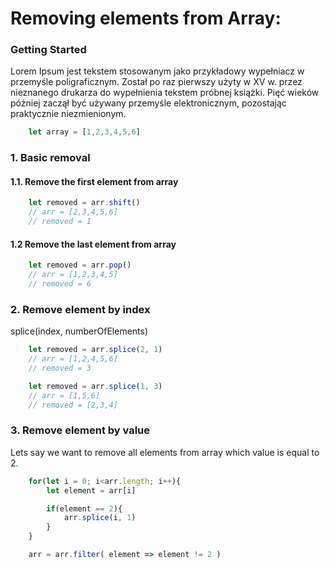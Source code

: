 # Removing elements from Array:


### Getting Started
Lorem Ipsum jest tekstem stosowanym jako przykładowy wypełniacz w przemyśle poligraficznym. Został po raz pierwszy użyty w XV w. przez nieznanego drukarza do wypełnienia tekstem próbnej książki. Pięć wieków później zaczął być używany przemyśle elektronicznym, pozostając praktycznie niezmienionym.

```javascript
    let array = [1,2,3,4,5,6]
```

### 1. Basic removal

#### 1.1. Remove the first element from array

```javascript
    let removed = arr.shift()
    // arr = [2,3,4,5,6]
    // removed = 1
```

#### 1.2 Remove the last element from array

```javascript
    let removed = arr.pop() 
    // arr = [1,2,3,4,5]
    // removed = 6
```


### 2. Remove element by index
splice(index, numberOfElements)

```javascript 
    let removed = arr.splice(2, 1)
    // arr = [1,2,4,5,6]
    // removed = 3
```

```javascript
    let removed = arr.splice(1, 3)
    // arr = [1,5,6]
    // removed = [2,3,4]
```


### 3. Remove element by value
Lets say we want to remove all elements from array which value is equal to 2.

```javascript
    for(let i = 0; i<arr.length; i++){
        let element = arr[i]

        if(element == 2){
            arr.splice(i, 1)
        }
    }
```

```javascript
    arr = arr.filter( element => element != 2 )
```



